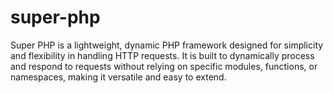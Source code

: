 # super-php
Super PHP is a lightweight, dynamic PHP framework designed for simplicity and flexibility in handling HTTP requests. It is built to dynamically process and respond to requests without relying on specific modules, functions, or namespaces, making it versatile and easy to extend.

